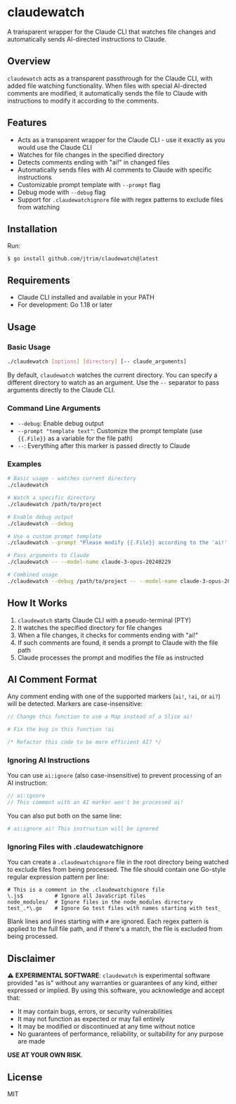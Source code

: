 # claudewatch

A transparent wrapper for the Claude CLI that watches file changes and automatically sends AI-directed instructions to Claude.

## Overview

`claudewatch` acts as a transparent passthrough for the Claude CLI, with added file watching functionality. When files
with special AI-directed comments are modified, it automatically sends the file to Claude with instructions to modify it
according to the comments.

## Features

- Acts as a transparent wrapper for the Claude CLI - use it exactly as you would use the Claude CLI
- Watches for file changes in the specified directory
- Detects comments ending with "ai!" in changed files
- Automatically sends files with AI comments to Claude with specific instructions
- Customizable prompt template with `--prompt` flag
- Debug mode with `--debug` flag
- Support for `.claudewatchignore` file with regex patterns to exclude files from watching

## Installation

Run:

```
$ go install github.com/jtrim/claudewatch@latest
```

## Requirements

- Claude CLI installed and available in your PATH
- For development: Go 1.18 or later

## Usage

### Basic Usage

```bash
./claudewatch [options] [directory] [-- claude_arguments]
```

By default, `claudewatch` watches the current directory. You can specify a different directory to watch as an argument. Use the `--` separator to pass arguments directly to the Claude CLI.

### Command Line Arguments

- `--debug`: Enable debug output
- `--prompt "template text"`: Customize the prompt template (use `{{.File}}` as a variable for the file path)
- `--`: Everything after this marker is passed directly to Claude

### Examples

```bash
# Basic usage - watches current directory
./claudewatch

# Watch a specific directory
./claudewatch /path/to/project

# Enable debug output
./claudewatch --debug

# Use a custom prompt template
./claudewatch --prompt "Please modify {{.File}} according to the 'ai!' comments."

# Pass arguments to Claude
./claudewatch -- --model-name claude-3-opus-20240229

# Combined usage
./claudewatch --debug /path/to/project -- --model-name claude-3-opus-20240229
```

## How It Works

1. `claudewatch` starts Claude CLI with a pseudo-terminal (PTY)
2. It watches the specified directory for file changes
3. When a file changes, it checks for comments ending with "ai!"
4. If such comments are found, it sends a prompt to Claude with the file path
5. Claude processes the prompt and modifies the file as instructed

## AI Comment Format

Any comment ending with one of the supported markers (`ai!`, `!ai`, or `ai?`) will be detected. Markers are case-insensitive:

```go
// Change this function to use a Map instead of a Slice ai!
```

```python
# Fix the bug in this function !ai
```

```js
/* Refactor this code to be more efficient AI? */
```

### Ignoring AI Instructions

You can use `ai:ignore` (also case-insensitive) to prevent processing of an AI instruction:

```go
// ai:ignore
// This comment with an AI marker won't be processed ai!
```

You can also put both on the same line:

```python
# ai:ignore ai! This instruction will be ignored
```

### Ignoring Files with .claudewatchignore

You can create a `.claudewatchignore` file in the root directory being watched to exclude files from being processed. The file should contain one Go-style regular expression pattern per line:

```
# This is a comment in the .claudewatchignore file
\.js$          # Ignore all JavaScript files
node_modules/  # Ignore files in the node_modules directory
test_.*\.go    # Ignore Go test files with names starting with test_
```

Blank lines and lines starting with `#` are ignored. Each regex pattern is applied to the full file path, and if there's a match, the file is excluded from being processed.

## Disclaimer

⚠️ **EXPERIMENTAL SOFTWARE**: `claudewatch` is experimental software provided "as is" without any warranties or guarantees of any kind, either expressed or implied. By using this software, you acknowledge and accept that:

- It may contain bugs, errors, or security vulnerabilities
- It may not function as expected or may fail entirely
- It may be modified or discontinued at any time without notice
- No guarantees of performance, reliability, or suitability for any purpose are made

**USE AT YOUR OWN RISK**.

## License

MIT
